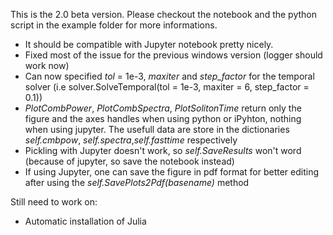 This is the 2.0 beta version. Please checkout the notebook and the python script in the example folder for more informations.

- It should be compatible with Jupyter notebook pretty nicely. 
- Fixed most of the issue for the previous windows version (logger should work now)
- Can now specified _tol_ = 1e-3, _maxiter_  and _step_factor_  for the temporal solver (i.e solver.SolveTemporal(tol = 1e-3, maxiter = 6, step_factor = 0.1))
- _PlotCombPower_, _PlotCombSpectra_, _PlotSolitonTime_ return only the figure and the axes handles when using python or iPyhton, nothing when using jupyter. The usefull data are store in the dictionaries _self.cmbpow_, _self.spectra_,_self.fasttime_ respectively
- Pickling with Jupyter doesn't work, so _self.SaveResults_ won't word (because of jupyter, so save the notebook instead)
- If using Jupyter, one can save the figure in pdf format for better editing after using the _self.SavePlots2Pdf(basename)_ method

Still need to work on:
- Automatic installation of Julia


<!-- # pyLLE ![NIST logo](images/NISTlogo32x32.jpg)

![](https://readthedocs.org/projects/pylle/badge/?version=latest) 
[![](https://img.shields.io/github/license/mashape/apistatus.svg)](licence.txt)

pyLLE is a tool to solve the Lugiato Lefever Equations (LLE)<sup>[1](#ref1)</sup><sup>,</sup><sup>[2](#ref2)</sup><sup>,</sup><sup>[3](#ref3)</sup>in a fast and easy way. Thanks to an user-friendly front-end in python and a efficient back end in Julia, solving this problem becomes easy and fast. 

For a complete documentation of the package, please visit the [readthedocs page](http://pylle.readthedocs.io/en/latest/index.html)

## Instalation

As pyLLE relies on a Julia v0.6.4 back-end, please prior to install this package be sure that Julia is installed on your machine or visit the julia [package downloader page](https://julialang.org/downloads/) to install it. Please, keep julia in the default directory during the installation (i.e. ~\AppData\Local\Julia-0.6.4\). If not, please go to the manual installation. Once Julia installed, the different packages needed to run pyLLE, either python or julia related, will be automatically downloaded and installed. Just a heads up, the installation of the package can vary in time, especially because of Julia that might rebuilds the cache.

For a automatic install, just

```bash
pip install pyLLE
```

For a manual install, download the .zip of the repository or clone it and install with the setup.py script 

```bash
git clone https://github.com/gregmoille/pyLLE.git
cd pyLLE
python setup.py install
```

If the julia location is custom, please before installing change in the setup.py, line 18 to the correct location, as in pyLLE/llesolver.py line 430 to point to the correct location. Thanks

## Example

First download the .txt file available in the example folder of this repository. 


Import the pyLLE module, and the different utility modules

```python
import pyLLE
```

Define the resonator properties. Here we will simulate the ring resonator made of Si3N4 from Li et al<sup>[4](#ref4)</sup>. Hence the _res_ dictionary should look like

```python
res = {'R': 23e-6, # ring radius
       'Qi': 1e6,  # intrinsic quality factor
       'Qc': 1e6,  # coupling quality factor
       'γ': 2, # non-linear coefficient
       }
```

Now, we should define the simulation parameters through the _sim_ dictionary


```python
sim = {'Pin': 100e-3, #input power in W
       'Tscan': 0.6e5, # Total time for the simulation in unit of round trip
       'δω_stop': "None", # if we want to stop the detuning at a given frequency
       'f_pmp': 191e12, # frequency of the pump in Hz
       'δω_init': -4, # start frequency of detuning ramp in Hz
       'δω_end': 10, # stop frequency of detuning ramp in Hz
       'μ_sim': [-70,170], # limit of the mode on the left and right side of the pump to simulate
       'μ_fit': [-60, 160], # limit of the mode on the left and right side of the pump to fit the dispersion with
       'dispfile': 'TestDispersion.txt' # name of the dispersion file
        }
```

It is important to note the format of the dipersion file *TestDispersion.txt*. It be format such as each line represent an resoanace, with first the azymuthal mode order then the frequency of resonance separated by a comma ',' 


<br>

Here, the dict keys can be defined with greek letters for a nicer script (in my opinion) or with Latin letter such that the translator dictionary is defined by:

```python
greek ={'α': 'alpha',
        'β':'beta',
        'γ': 'gamma',
        'ω': 'omega',
        'δ': 'd',
        'Δ': 'D',
        'μ': 'mu',
        'λ': 'lambda',
        'ε': 'epsilon',
        'φ': 'phi'}
```
Hence, instead of providing *δω_init* in the sim dictionary, one could provide *domega_init*.


<br>
We can now setup the pyLLE class: 

```python 
solver = pyLLE.LLEsovler(sim=sim,
                       res=res,
                       debug=True)
```

The debug input allows the script to generate a log file in the working directory with useful information on the simulation. The authors highly encourage to keep this key to True, unless some loops are run which could create an issue with the read/write access to the file. 

<br>

To analyze the dispersion just the *Analyze* method with the correct parameters listed in the [docs](http://pylle.readthedocs.io/en/latest/source/pyLLE.html)

```python
solver.Analyze(plot=True,
               plottype='all')
```

To start the simulation, first we need to setup an hdf5 file which makes the bridge between python and julia 

```python
solver.Setup()
```

<br>

For the sake of simplicity and to retrieve the difference parameter, all keys of the sim and res dictionary are translated with the previously described translator dictionary and cannot be access anymore with the greek alphabet. Hence, in an ipython console, one can retrieve the parameter with, for example 

```python
IN [1]: solver.sim['mu_sim']
OUT [1]: [-70,170]
```

<br>

Then we can start the simulation 

```python 
solver.Solve()
```

To retrieve the data computed by julia, we call the *RetrieveData* method

```python
solver.RetrieveData()
```

We can finally start to plot the result of the simulation. One can start with a complete overview of the simulation, were a spectral and a temporal map Vs the LLE step is displayed in addition to the comb power Vs the LLE step

```python
solver.PlotCombPower()
```

From there, we can find the step of the LLE where we want to see the spectra:

```python
ind = 600
solver.PlotCombSpectra(ind)
```


One can also solver quickly the LLE through a steady state method finding the root of the LLE

```python
sim['δω'] =  -10e9,
Ering, Ewg, f, ax = solver.SolveSteadySteate()
```

<br><br>


The complete script is: 

```python
import matplotlib.pyplot as plt
import numpy as np
import pyLLE

plt.close('all')


res = {'R': 23e-6,
       'Qi': 1e6,
       'Qc': 1e6,
       'γ': 2}

sim = {'Pin': 100e-3,
       'Tscan': 2e5,
       'δω_stop': "None",
       'f_pmp': 191e12,
       'δω_init': 1e9*2*np.pi, 
       'δω': -10e9,
       'δω_end': -5e9*2*np.pi, 
       'μ_sim': [-70,170],
       'μ_fit': [-71, 170],
       'dispfile': 'TestDispersion.txt'
        }

# --  Setup thte Solver --
solver = pyLLE.LLEsovler(sim=sim,
                       res=res,
                       debug=True)
solver.Analyze(plot=True,
               plottype='all')
solver.Setup()

# --  Solver the Steady State LLE --
Ering, Ewg, f, ax = solver.SolveSteadySteate()

# --  Solver the Temporal LLE --
solver.SolveTemporal()
solver.RetrieveData()
solver.PlotCombPower()
freq, Sout, Sring, fS, axS = solver.PlotCombSpectra(600)
t, U, ft, axt = solver.PlotSolitonTime(600)
```

## How to Cite Us?

Soon you will be. For the moment, please provide the name of the package, the authors (Gregory Moille, Qing Li, Xiyuan Lu and Kartik Srinivasan) as a full url to the repository


## References

<a name="ref1">1</a>: Luigi A. Lugiato and René Lefever. "Spatial dissipative structures in passive optical systems." Physical review letters 58, no. 21 (1987): 2209.

<a name="ref1">2</a>: Yanne K. Chembo and Curtis R. Menyuk. "Spatiotemporal Lugiato-Lefever formalism for Kerr-comb generation in whispering-gallery-mode resonators." Physical Review A 87, no. 5 (2013): 053852.

<a name="ref1">3</a>: Stéphane Coen, Hamish G. Randle, Thibaut Sylvestre, and Miro Erkintalo. "Modeling of octave-spanning Kerr frequency combs using a generalized mean-field Lugiato–Lefever model." Optics letters 38, no. 1 (2013): 37-39.

<a name="ref1">4</a>: Qing Li, Travis C. Briles, Daron A. Westly, Tara E. Drake, Jordan R. Stone, B. Robert Ilic, Scott A. Diddams, Scott B. Papp, and Kartik Srinivasan. "Stably accessing octave-spanning microresonator frequency combs in the soliton regime." Optica 4, no. 2 (2017): 193-203. -->